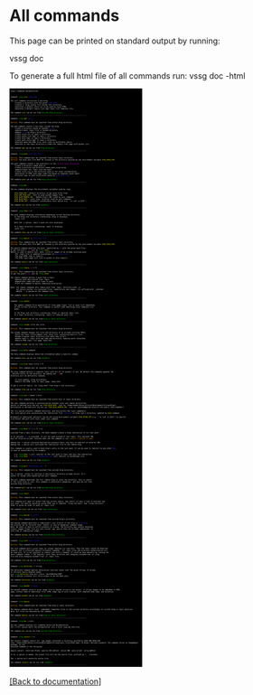# All commands

This page can be printed on standard output by running:

vssg doc

To generate a full html file of all commands run: vssg doc -html

![All commands](./pictures/All-cmds.png)

[[Back to documentation]](../README.md)
